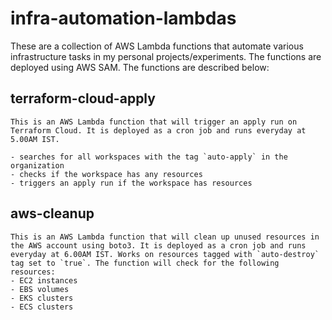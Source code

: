 # infra-automation-lambdas

These are a collection of AWS Lambda functions that automate various infrastructure tasks in my personal projects/experiments. The functions are deployed using AWS SAM.
The functions are described below:

## terraform-cloud-apply

    This is an AWS Lambda function that will trigger an apply run on Terraform Cloud. It is deployed as a cron job and runs everyday at 5.00AM IST.

    - searches for all workspaces with the tag `auto-apply` in the organization
    - checks if the workspace has any resources
    - triggers an apply run if the workspace has resources

## aws-cleanup

    This is an AWS Lambda function that will clean up unused resources in the AWS account using boto3. It is deployed as a cron job and runs everyday at 6.00AM IST. Works on resources tagged with `auto-destroy` tag set to `true`. The function will check for the following resources:
    - EC2 instances
    - EBS volumes
    - EKS clusters
    - ECS clusters
